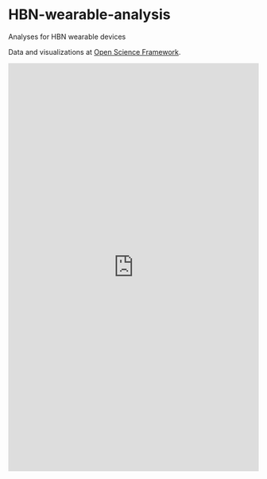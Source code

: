 # HBN-wearable-analysis
Analyses for HBN wearable devices

Data and visualizations at [Open Science Framework](https://osf.io/dg869/).

<iframe src="https://mfr.osf.io/render?url=https://osf.io/4fj9t/?action=download%26mode=render" width="100%" scrolling="yes" height="822px" marginheight="0" frameborder="0" allowfullscreen webkitallowfullscreen>
